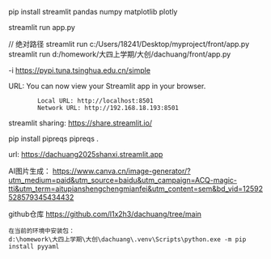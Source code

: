 pip install streamlit pandas numpy matplotlib plotly

streamlit run app.py

// 绝对路径
streamlit run c:/Users/18241/Desktop/myproject/front/app.py
streamlit run d:/homework/大四上学期/大创/dachuang/front/app.py

-i https://pypi.tuna.tsinghua.edu.cn/simple

URL:
            You can now view your Streamlit app in your browser.

            Local URL: http://localhost:8501
            Network URL: http://192.168.18.193:8501

streamlit sharing: 
    https://share.streamlit.io/

pip install pipreqs
pipreqs .

url: 
    https://dachuang2025shanxi.streamlit.app

AI图片生成：
    https://www.canva.cn/image-generator/?utm_medium=paid&utm_source=baidu&utm_campaign=ACQ-magic-tti&utm_term=aitupianshengchengmianfei&utm_content=sem&bd_vid=12592528579345434432

github仓库
    https://github.com/l1x2h3/dachuang/tree/main

    在当前的环境中安装包：
    d:\homework\大四上学期\大创\dachuang\.venv\Scripts\python.exe -m pip install pyyaml  

